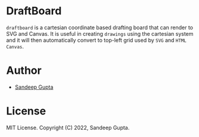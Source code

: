 # DraftBoard

`draftboard` is a cartesian coordinate based drafting board that can render to SVG and Canvas.
It is useful in creating `drawings` using the cartesian system and it will then automatically
convert to top-left grid used by `SVG` and `HTML Canvas`.

# Author

* [Sandeep Gupta](https://sangupta.com)

# License

MIT License. Copyright (C) 2022, Sandeep Gupta.
